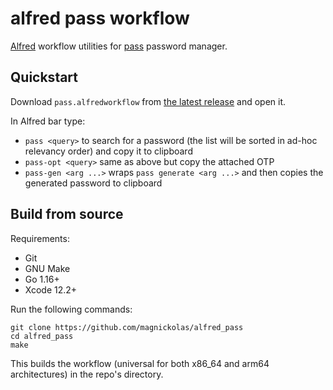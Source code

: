 # alfred pass workflow

[Alfred][alfred] workflow utilities for [pass][pass] password manager.

## Quickstart

Download `pass.alfredworkflow` from [the latest release](https://github.com/magnickolas/alfred_pass/releases/latest) and open it.

In Alfred bar type:

- `pass <query>` to search for a password (the list will be sorted in ad-hoc relevancy order) and copy it to clipboard
- `pass-opt <query>` same as above but copy the attached OTP
- `pass-gen <arg ...>` wraps `pass generate <arg ...>` and then copies the generated password to clipboard

## Build from source

Requirements:

- Git
- GNU Make
- Go 1.16+
- Xcode 12.2+

Run the following commands:

```
git clone https://github.com/magnickolas/alfred_pass
cd alfred_pass
make
```

This builds the workflow (universal for both x86_64 and arm64 architectures) in the repo's directory.

[alfred]: https://www.alfredapp.com/
[pass]: https://www.passwordstore.org/
